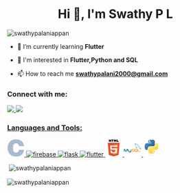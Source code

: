 <h1 align="center">Hi 👋, I'm Swathy P L</h1>


<p align="left"> <img src="https://komarev.com/ghpvc/?username=swathypalaniappan&label=Profile%20views&color=0e75b6&style=flat" alt="swathypalaniappan" /> </p>



- 🌱 I’m currently learning **Flutter**

- 💬 I'm interested in **Flutter,Python and SQL**

- 📫 How to reach me **swathypalani2000@gmail.com**

<h3 align="left">Connect with me:</h3>
<p align="left">
 <a href="https://www.linkedin.com/in/swathy-p-l-1b8925202/" target="blank"><img src="https://img.shields.io/badge/LinkedIn-0077B5?style=for-the-badge&logo=linkedin&logoColor=white"/>
   <a href="swathypalani2000@gmail.com" target="blank"><img src="https://img.shields.io/badge/Gmail-D14836?style=for-the-badge&logo=gmail&logoColor=white" />


</p>

<h3 align="left">Languages and Tools:</h3>
<p align="left"> <a href="https://www.cprogramming.com/" target="_blank"> <img src="https://raw.githubusercontent.com/devicons/devicon/master/icons/c/c-original.svg" alt="c" width="40" height="40"/> </a> <a href="https://firebase.google.com/" target="_blank"> <img src="https://www.vectorlogo.zone/logos/firebase/firebase-icon.svg" alt="firebase" width="40" height="40"/> </a> <a href="https://flask.palletsprojects.com/" target="_blank"> <img src="https://www.vectorlogo.zone/logos/pocoo_flask/pocoo_flask-icon.svg" alt="flask" width="40" height="40"/> </a> <a href="https://flutter.dev" target="_blank"> <img src="https://www.vectorlogo.zone/logos/flutterio/flutterio-icon.svg" alt="flutter" width="40" height="40"/> </a> <a href="https://www.w3.org/html/" target="_blank"> <img src="https://raw.githubusercontent.com/devicons/devicon/master/icons/html5/html5-original-wordmark.svg" alt="html5" width="40" height="40"/> </a> <a href="https://www.mysql.com/" target="_blank"> <img src="https://raw.githubusercontent.com/devicons/devicon/master/icons/mysql/mysql-original-wordmark.svg" alt="mysql" width="40" height="40"/> </a> <a href="https://www.python.org" target="_blank"> <img src="https://raw.githubusercontent.com/devicons/devicon/master/icons/python/python-original.svg" alt="python" width="40" height="40"/> </a> </p>

<p>&nbsp;<img align="center" src="https://github-readme-stats.vercel.app/api?username=swathypalaniappan&show_icons=true&locale=en" alt="swathypalaniappan" /></p>

<p><img align="center" src="https://github-readme-streak-stats.herokuapp.com/?user=swathypalaniappan&" alt="swathypalaniappan" /></p>
